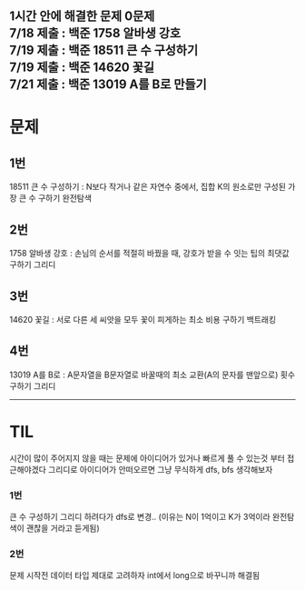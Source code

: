 1시간 안에 해결한 문제 0문제  
7/18 제출 : 백준 1758 알바생 강호  
7/19 제출 : 백준 18511 큰 수 구성하기  
7/19 제출 : 백준 14620 꽃길  
7/21 제출 : 백준 13019 A를 B로 만들기  
---
# 문제

## 1번

18511 큰 수 구성하기 : N보다 작거나 같은 자연수 중에서, 집합 K의 원소로만 구성된 가장 큰 수 구하기
완전탐색

## 2번
1758 알바생 강호 :  손님의 순서를 적절히 바꿨을 때, 강호가 받을 수 잇는 팁의 최댓값 구하기
그리디

## 3번
14620 꽃길 :  서로 다른 세 씨앗을 모두 꽃이 피게하는 최소 비용 구하기
백트래킹

## 4번
13019 A를 B로 : A문자열을 B문자열로 바꿀때의 최소 교환(A의 문자를 맨앞으로) 횟수 구하기
그리디

---

# TIL
시간이 많이 주어지지 않을 때는 문제에 아이디어가 있거나 빠르게 풀 수 있는것 부터 접근해야겠다
그리디로 아이디어가 안떠오르면 그냥 무식하게 dfs, bfs 생각해보자
### 1번
큰 수 구성하기 그리디 하려다가 dfs로 변경.. (이유는 N이 1억이고 K가 3억이라 완전탐색이 괜찮을 거라고 듣게됨)

### 2번
문제 시작전 데이터 타입 제대로 고려하자 int에서 long으로 바꾸니까 해결됨
